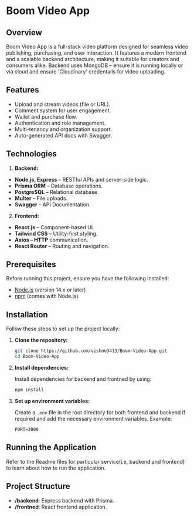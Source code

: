# Boom Video App

## Overview

Boom Video App is a full-stack video platform designed for seamless video publishing, purchasing, and user interaction. It features a modern frontend and a scalable backend architecture, making it suitable for creators and consumers alike.
Backend uses MongoDB – ensure it is running locally or via cloud and ensure 'Cloudinary' credentails for video uploading.

## Features

- Upload and stream videos (file or URL).
- Comment system for user engagement.
- Wallet and purchase flow.
- Authentication and role management.
- Multi-tenancy and organization support.
- Auto-generated API docs with Swagger.

## Technologies

1. **Backend:**
- **Node.js, Express** – RESTful APIs and server-side logic.
- **Prisma ORM** – Database operations.
- **PostgreSQL** – Relational database.
- **Multer** – File uploads.
- **Swagger** – API Documentation.

2. **Frontend:**
- **React.js** – Component-based UI.
- **Tailwind CSS** – Utility-first styling.
- **Axios – HTTP** communication.
- **React Router** – Routing and navigation.

## Prerequisites

Before running this project, ensure you have the following installed:

- [Node.js](https://nodejs.org/) (version 14.x or later)
- [npm](https://www.npmjs.com/) (comes with Node.js)

## Installation

Follow these steps to set up the project locally:

1. **Clone the repository:**

   ```bash
   git clone https://github.com/vishnu3413/Boom-Video-App.git
   cd Boom-Video-App

2. **Install dependencies:**
  
   Install dependencies for backend and frontned by using:
   
   ```bash
   npm install
   ```

3. **Set up environment variables:**

   Create a `.env` file in the root directory for both frontend and backend if required and add the necessary environment variables. Example:

   `PORT=3000`

## Running the Application

Refer to the Readme files for particular service(i.e, backend and frontend) to learn about how to run the application.

## Project Structure

- **/backend**: Express backend with Prisma.
- **/frontned**: React frontend application.